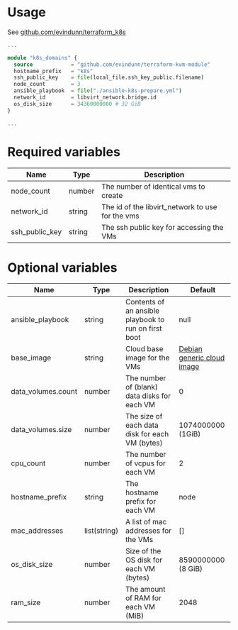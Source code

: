 # Usage

See [github.com/evindunn/terraform_k8s](https://github.com/evindunn/terraform_k8s)

```terraform
...

module "k8s_domains" {
  source            = "github.com/evindunn/terraform-kvm-module"
  hostname_prefix   = "k8s"
  ssh_public_key    = file(local_file.ssh_key_public.filename)
  node_count        = 3
  ansible_playbook  = file("./ansible-k8s-prepare.yml")
  network_id        = libvirt_network.bridge.id
  os_disk_size      = 34360000000 # 32 GiB
}

...
```

# Required variables
| Name | Type | Description |
| ---- | ---- | ----------- |
| node_count | number | The number of identical vms to create | 
| network_id | string | The id of the libvirt_network to use for the vms |
| ssh_public_key | string | The ssh public key for accessing the VMs |
                                                                                           
# Optional variables
| Name | Type | Description | Default |
| ---- | ---- | ----------- | ------- |
| ansible_playbook | string | Contents of an ansible playbook to run on first boot | null |
| base_image | string | Cloud base image for the VMs | [Debian generic cloud image](https://cdimage.debian.org/cdimage/cloud/buster/20211011-792/) |
| data_volumes.count | number | The number of (blank) data disks for each VM | 0 |
| data_volumes.size | number | The size of each data disk for each VM (bytes) | 1074000000 (1GiB) |
| cpu_count | number | The number of vcpus for each VM | 2 |
| hostname_prefix | string | The hostname prefix for each VM | node |
| mac_addresses | list(string) | A list of mac addresses for the VMs | [] |
| os_disk_size | number | Size of the OS disk for each VM (bytes) | 8590000000 (8 GiB) |
| ram_size | number | The amount of RAM for each VM (MiB) | 2048 |
